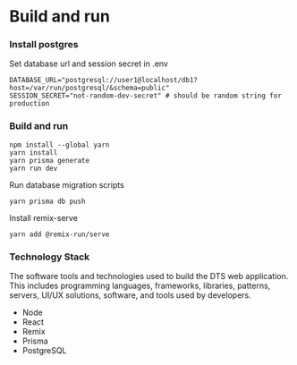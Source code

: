 # Build and run

### Install postgres
Set database url and session secret in .env
```
DATABASE_URL="postgresql://user1@localhost/db1?host=/var/run/postgresql/&schema=public"
SESSION_SECRET="not-random-dev-secret" # should be random string for production
```

### Build and run
```
npm install --global yarn
yarn install
yarn prisma generate
yarn run dev
```

Run database migration scripts
```
yarn prisma db push
```

Install remix-serve
```
yarn add @remix-run/serve
```

### Technology Stack

The software tools and technologies used to build the DTS web application. This includes programming languages, frameworks, libraries, patterns, servers, UI/UX solutions, software, and tools used by developers.

* Node
* React
* Remix
* Prisma
* PostgreSQL
